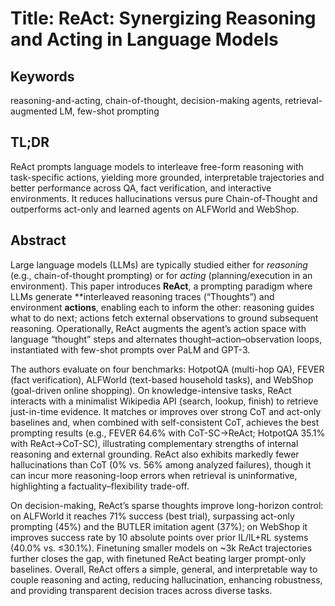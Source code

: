 # Title: ReAct: Synergizing Reasoning and Acting in Language Models

## Keywords

reasoning-and-acting, chain-of-thought, decision-making agents, retrieval-augmented LM, few-shot prompting

## TL;DR

ReAct prompts language models to interleave free-form reasoning with task-specific actions, yielding more grounded, interpretable trajectories and better performance across QA, fact verification, and interactive environments. It reduces hallucinations versus pure Chain-of-Thought and outperforms act-only and learned agents on ALFWorld and WebShop.

## Abstract

Large language models (LLMs) are typically studied either for *reasoning* (e.g., chain-of-thought prompting) or for *acting* (planning/execution in an environment). This paper introduces **ReAct**, a prompting paradigm where LLMs generate \*\*interleaved reasoning traces (“Thoughts”) and environment **actions**, enabling each to inform the other: reasoning guides what to do next; actions fetch external observations to ground subsequent reasoning. Operationally, ReAct augments the agent’s action space with language “thought” steps and alternates thought–action–observation loops, instantiated with few-shot prompts over PaLM and GPT-3.

The authors evaluate on four benchmarks: HotpotQA (multi-hop QA), FEVER (fact verification), ALFWorld (text-based household tasks), and WebShop (goal-driven online shopping). On knowledge-intensive tasks, ReAct interacts with a minimalist Wikipedia API (search, lookup, finish) to retrieve just-in-time evidence. It matches or improves over strong CoT and act-only baselines and, when combined with self-consistent CoT, achieves the best prompting results (e.g., FEVER 64.6% with CoT-SC→ReAct; HotpotQA 35.1% with ReAct→CoT-SC), illustrating complementary strengths of internal reasoning and external grounding.  ReAct also exhibits markedly fewer hallucinations than CoT (0% vs. 56% among analyzed failures), though it can incur more reasoning-loop errors when retrieval is uninformative, highlighting a factuality–flexibility trade-off.

On decision-making, ReAct’s sparse thoughts improve long-horizon control: on ALFWorld it reaches 71% success (best trial), surpassing act-only prompting (45%) and the BUTLER imitation agent (37%); on WebShop it improves success rate by 10 absolute points over prior IL/IL+RL systems (40.0% vs. ≤30.1%).  Finetuning smaller models on \~3k ReAct trajectories further closes the gap, with finetuned ReAct beating larger prompt-only baselines.  Overall, ReAct offers a simple, general, and interpretable way to couple reasoning and acting, reducing hallucination, enhancing robustness, and providing transparent decision traces across diverse tasks.
